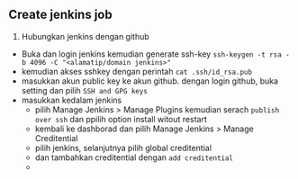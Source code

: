 ## Create jenkins job
1. Hubungkan jenkins dengan github
- Buka dan login jenkins kemudian generate ssh-key `ssh-keygen -t rsa -b 4096 -C "<alamatip/domain jenkins>"`
- kemudian akses sshkey dengan perintah `cat .ssh/id_rsa.pub`
- masukkan akun public key ke akun github. dengan login github, buka setting dan pilih `SSH and GPG keys`
- masukkan kedalam jenkins
  - pilih Manage Jenkins > Manage Plugins kemudian serach `publish over ssh` dan ppilih option install witout restart
  - kembali ke dashborad dan pilih Manage Jenkins > Manage Creditential
  - pilih jenkins, selanjutnya pilih global creditential
  - dan tambahkan creditential dengan  `add creditential` 
  - 